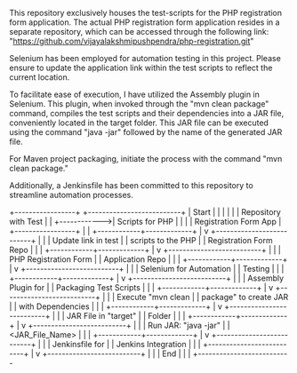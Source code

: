 This repository exclusively houses the test-scripts for the PHP registration form application. 
The actual PHP registration form application resides in a separate repository, which can be accessed through the following link: "https://github.com/vijayalakshmipushpendra/php-registration.git"

Selenium has been employed for automation testing in this project.
Please ensure to update the application link within the test scripts to reflect the current location.

To facilitate ease of execution, I have utilized the Assembly plugin in Selenium.
This plugin, when invoked through the "mvn clean package" command, compiles the test scripts and their dependencies into a JAR file, conveniently located in the target folder. This JAR file can be executed using the command "java -jar" followed by the name of the generated JAR file.

For Maven project packaging, initiate the process with the command "mvn clean package."

Additionally, a Jenkinsfile has been committed to this repository to streamline automation processes.


+-----------------+             +--------------------------+
|      Start      |             |                          |
|                 |             |  Repository with Test    |
|                 +------------>|  Scripts for PHP          |
|                 |             |  Registration Form App   |
+-----------------+             |                          |
                               +------------+-------------+
                                            |
                                            v
                               +--------------------------+
                               |                          |
                               |  Update link in test     |
                               |  scripts to the PHP      |
                               |  Registration Form Repo  |
                               |                          |
                               +------------+-------------+
                                            |
                                            v
                               +--------------------------+
                               |                          |
                               |  PHP Registration Form   |
                               |  Application Repo        |
                               |                          |
                               +------------+-------------+
                                            |
                                            v
                               +--------------------------+
                               |                          |
                               |  Selenium for Automation  |
                               |  Testing                 |
                               |                          |
                               +------------+-------------+
                                            |
                                            v
                               +--------------------------+
                               |                          |
                               |  Assembly Plugin for     |
                               |  Packaging Test Scripts  |
                               |                          |
                               +------------+-------------+
                                            |
                                            v
                               +--------------------------+
                               |                          |
                               |  Execute "mvn clean       |
                               |  package" to create JAR  |
                               |  with Dependencies       |
                               |                          |
                               +------------+-------------+
                                            |
                                            v
                               +--------------------------+
                               |                          |
                               |  JAR File in "target"    |
                               |  Folder                  |
                               |                          |
                               +------------+-------------+
                                            |
                                            v
                               +--------------------------+
                               |                          |
                               |  Run JAR: "java -jar"    |
                               |  <JAR_File_Name>         |
                               |                          |
                               +------------+-------------+
                                            |
                                            v
                               +--------------------------+
                               |                          |
                               |  Jenkinsfile for         |
                               |  Jenkins Integration     |
                               |                          |
                               +--------------------------+
                                            |
                                            v
                               +--------------------------+
                               |                          |
                               |           End            |
                               |                          |
                               +--------------------------
